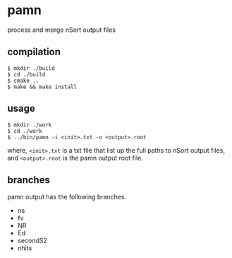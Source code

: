 # pamn
process and merge nSort output files

## compilation
```
$ mkdir ./build
$ cd ./build
$ cmake ..
$ make && make install
```

## usage
```
$ mkdir ./work
$ cd ./work
$ ../bin/pamn -i <init>.txt -o <output>.root
```
where, `<init>.txt` is a txt file that list up the full paths to nSort output files,
and `<output>.root` is the pamn output root file.

## branches
pamn output has the following branches.

- ns
- fv
- NR
- Ed
- secondS2
- nhits
